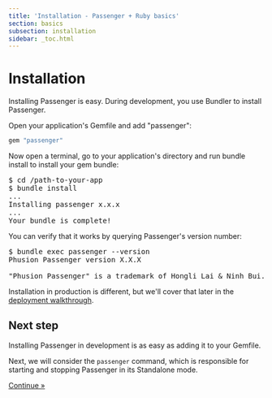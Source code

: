 ```yaml
---
title: 'Installation - Passenger + Ruby basics'
section: basics
subsection: installation
sidebar: _toc.html
---
```

# Installation

Installing Passenger is easy. During development, you use Bundler to install Passenger.

Open your application's Gemfile and add "passenger":

~~~ruby
gem "passenger"
~~~

Now open a terminal, go to your application's directory and run bundle install to install your gem bundle:

<pre class="highlight"><span class="prompt">$ </span>cd /path-to-your-app
<span class="prompt">$ </span>bundle install
<span class="output">...
Installing passenger x.x.x
...
Your bundle is complete!</span></pre>

You can verify that it works by querying Passenger's version number:

<pre class="highlight"><span class="prompt">$ </span>bundle exec passenger --version
<span class="output">Phusion Passenger version X.X.X

"Phusion Passenger" is a trademark of Hongli Lai &amp; Ninh Bui.</span></pre>

<div class="note">Installation in production is different, but we'll cover that later in the <a href="../../deploy/ruby/">deployment walkthrough</a>.</div>

## Next step

Installing Passenger in development is as easy as adding it to your Gemfile.

Next, we will consider the `passenger` command, which is responsible for starting and stopping Passenger in its Standalone mode.

<a href="passenger_command.html" class="btn btn-primary btn-lg">Continue &raquo;</a>
